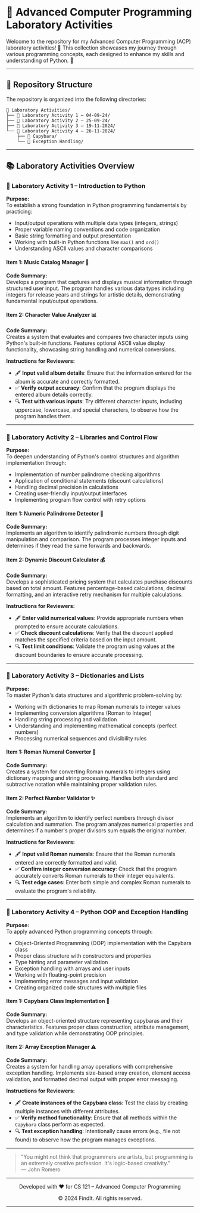 # 🔬 Advanced Computer Programming Laboratory Activities

Welcome to the repository for my Advanced Computer Programming (ACP) laboratory activities! 🚀 This collection showcases my journey through various programming concepts, each designed to enhance my skills and understanding of Python. 🐍

---

## 📁 Repository Structure

The repository is organized into the following directories:

```
📂 Laboratory Activities/
├── 📁 Laboratory Activity 1 – 04-09-24/
├── 📁 Laboratory Activity 2 – 25-09-24/
├── 📁 Laboratory Activity 3 – 19-11-2024/
└── 📁 Laboratory Activity 4 – 26-11-2024/
    ├── 📁 Capybara/
    └── 📁 Exception Handling/
```

---

## 📚 Laboratory Activities Overview

### 🎯 Laboratory Activity 1 – Introduction to Python

**Purpose:**  
To establish a strong foundation in Python programming fundamentals by practicing:
- Input/output operations with multiple data types (integers, strings)
- Proper variable naming conventions and code organization
- Basic string formatting and output presentation
- Working with built-in Python functions like `max()` and `ord()`
- Understanding ASCII values and character comparisons

#### Item 1: Music Catalog Manager 🎵  
**Code Summary:**  
Develops a program that captures and displays musical information through structured user input. The program handles various data types including integers for release years and strings for artistic details, demonstrating fundamental input/output operations.

#### Item 2: Character Value Analyzer 📊  
**Code Summary:**  
Creates a system that evaluates and compares two character inputs using Python's built-in functions. Features optional ASCII value display functionality, showcasing string handling and numerical conversions.

**Instructions for Reviewers:**  
- 🖋️ **Input valid album details**: Ensure that the information entered for the album is accurate and correctly formatted.  
- ✅ **Verify output accuracy**: Confirm that the program displays the entered album details correctly.  
- 🔍 **Test with various inputs**: Try different character inputs, including uppercase, lowercase, and special characters, to observe how the program handles them.  

---

### 🎯 Laboratory Activity 2 – Libraries and Control Flow

**Purpose:**  
To deepen understanding of Python's control structures and algorithm implementation through:
- Implementation of number palindrome checking algorithms
- Application of conditional statements (discount calculations)
- Handling decimal precision in calculations
- Creating user-friendly input/output interfaces
- Implementing program flow control with retry options

#### Item 1: Numeric Palindrome Detector 🔄  
**Code Summary:**  
Implements an algorithm to identify palindromic numbers through digit manipulation and comparison. The program processes integer inputs and determines if they read the same forwards and backwards.

#### Item 2: Dynamic Discount Calculator 💰  
**Code Summary:**  
Develops a sophisticated pricing system that calculates purchase discounts based on total amount. Features percentage-based calculations, decimal formatting, and an interactive retry mechanism for multiple calculations.

**Instructions for Reviewers:**  
- 🖋️ **Enter valid numerical values**: Provide appropriate numbers when prompted to ensure accurate calculations.  
- ✅ **Check discount calculations**: Verify that the discount applied matches the specified criteria based on the input amount.  
- 🔍 **Test limit conditions**: Validate the program using values at the discount boundaries to ensure accurate processing.  

---

### 🎯 Laboratory Activity 3 – Dictionaries and Lists

**Purpose:**  
To master Python's data structures and algorithmic problem-solving by:
- Working with dictionaries to map Roman numerals to integer values
- Implementing conversion algorithms (Roman to Integer)
- Handling string processing and validation
- Understanding and implementing mathematical concepts (perfect numbers)
- Processing numerical sequences and divisibility rules

#### Item 1: Roman Numeral Converter 🔢  
**Code Summary:**  
Creates a system for converting Roman numerals to integers using dictionary mapping and string processing. Handles both standard and subtractive notation while maintaining proper validation rules.

#### Item 2: Perfect Number Validator ✨  
**Code Summary:**  
Implements an algorithm to identify perfect numbers through divisor calculation and summation. The program analyzes numerical properties and determines if a number's proper divisors sum equals the original number.

**Instructions for Reviewers:**  
- 🖋️ **Input valid Roman numerals**: Ensure that the Roman numerals entered are correctly formatted and valid.  
- ✅ **Confirm integer conversion accuracy**: Check that the program accurately converts Roman numerals to their integer equivalents.  
- 🔍 **Test edge cases**: Enter both simple and complex Roman numerals to evaluate the program's reliability.  

---

### 🎯 Laboratory Activity 4 – Python OOP and Exception Handling

**Purpose:**  
To apply advanced Python programming concepts through:
- Object-Oriented Programming (OOP) implementation with the Capybara class
- Proper class structure with constructors and properties
- Type hinting and parameter validation
- Exception handling with arrays and user inputs
- Working with floating-point precision
- Implementing error messages and input validation
- Creating organized code structures with multiple files

#### Item 1: Capybara Class Implementation 🦫  
**Code Summary:**  
Develops an object-oriented structure representing capybaras and their characteristics. Features proper class construction, attribute management, and type validation while demonstrating OOP principles.

#### Item 2: Array Exception Manager ⚠️  
**Code Summary:**  
Creates a system for handling array operations with comprehensive exception handling. Implements size-based array creation, element access validation, and formatted decimal output with proper error messaging.

**Instructions for Reviewers:**  
- 🖋️ **Create instances of the Capybara class**: Test the class by creating multiple instances with different attributes.  
- ✅ **Verify method functionality**: Ensure that all methods within the `Capybara` class perform as expected.  
- 🔍 **Test exception handling**: Intentionally cause errors (e.g., file not found) to observe how the program manages exceptions.  

---

> "You might not think that programmers are artists, but programming is an extremely creative profession. It's logic-based creativity."  
> — John Romero  

---

<div align="center">
  <p>Developed with ❤️ for CS 121 – Advanced Computer Programming</p>
  <p>© 2024 FindIt. All rights reserved.</p>
</div>

---
